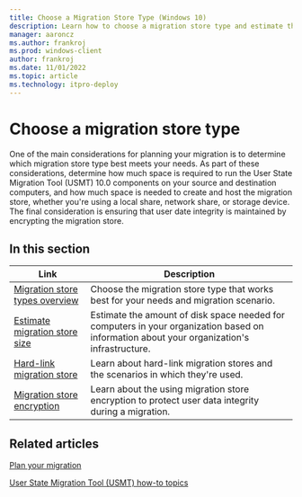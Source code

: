 ```yaml
---
title: Choose a Migration Store Type (Windows 10)
description: Learn how to choose a migration store type and estimate the amount of disk space needed for computers in your organization.
manager: aaroncz
ms.author: frankroj
ms.prod: windows-client
author: frankroj
ms.date: 11/01/2022
ms.topic: article
ms.technology: itpro-deploy
---
```


# Choose a migration store type

One of the main considerations for planning your migration is to determine which migration store type best meets your needs. As part of these considerations, determine how much space is required to run the User State Migration Tool (USMT) 10.0 components on your source and destination computers, and how much space is needed to create and host the migration store, whether you're using a local share, network share, or storage device. The final consideration is ensuring that user date integrity is maintained by encrypting the migration store.

## In this section

| Link | Description |
|--- |--- |
|[Migration store types overview](migration-store-types-overview.md)|Choose the migration store type that works best for your needs and migration scenario.|
|[Estimate migration store size](usmt-estimate-migration-store-size.md)|Estimate the amount of disk space needed for computers in your organization based on information about your organization's infrastructure.|
|[Hard-link migration store](usmt-hard-link-migration-store.md)|Learn about hard-link migration stores and the scenarios in which they're used.|
|[Migration store encryption](usmt-migration-store-encryption.md)|Learn about the using migration store encryption to protect user data integrity during a migration.|

## Related articles

[Plan your migration](usmt-plan-your-migration.md)

[User State Migration Tool (USMT) how-to topics](usmt-how-to.md)

